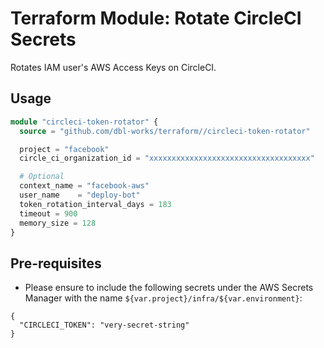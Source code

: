 # Terraform Module: Rotate CircleCI Secrets

Rotates IAM user's AWS Access Keys on CircleCI.

## Usage

```terraform
module "circleci-token-rotator" {
  source = "github.com/dbl-works/terraform//circleci-token-rotator"

  project = "facebook"
  circle_ci_organization_id = "xxxxxxxxxxxxxxxxxxxxxxxxxxxxxxxxxxxx"

  # Optional
  context_name = "facebook-aws"
  user_name    = "deploy-bot"
  token_rotation_interval_days = 183
  timeout = 900
  memory_size = 128
}
```

## Pre-requisites

- Please ensure to include the following secrets under the AWS Secrets Manager with the name `${var.project}/infra/${var.environment}`:

```
{
  "CIRCLECI_TOKEN": "very-secret-string"
}
```

